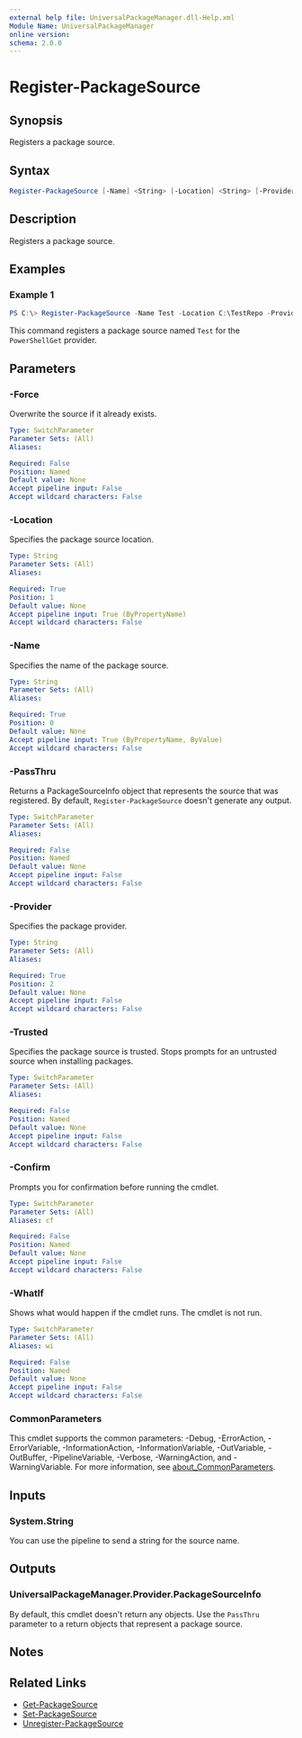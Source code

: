 ```yaml
---
external help file: UniversalPackageManager.dll-Help.xml
Module Name: UniversalPackageManager
online version:
schema: 2.0.0
---
```


# Register-PackageSource

## Synopsis

Registers a package source.

## Syntax

```powershell
Register-PackageSource [-Name] <String> [-Location] <String> [-Provider] <String> [-Trusted] [-PassThru] [-Force] [-WhatIf] [-Confirm] [<CommonParameters>]
```

## Description

Registers a package source.

## Examples

### Example 1

```powershell
PS C:\> Register-PackageSource -Name Test -Location C:\TestRepo -Provider PowerShellGet
```

This command registers a package source named `Test` for the `PowerShellGet` provider.

## Parameters

### -Force

Overwrite the source if it already exists.

```yaml
Type: SwitchParameter
Parameter Sets: (All)
Aliases:

Required: False
Position: Named
Default value: None
Accept pipeline input: False
Accept wildcard characters: False
```

### -Location

Specifies the package source location.

```yaml
Type: String
Parameter Sets: (All)
Aliases:

Required: True
Position: 1
Default value: None
Accept pipeline input: True (ByPropertyName)
Accept wildcard characters: False
```

### -Name

Specifies the name of the package source.

```yaml
Type: String
Parameter Sets: (All)
Aliases:

Required: True
Position: 0
Default value: None
Accept pipeline input: True (ByPropertyName, ByValue)
Accept wildcard characters: False
```

### -PassThru

Returns a PackageSourceInfo object that represents the source that was registered.
By default, `Register-PackageSource` doesn't generate any output.

```yaml
Type: SwitchParameter
Parameter Sets: (All)
Aliases:

Required: False
Position: Named
Default value: None
Accept pipeline input: False
Accept wildcard characters: False
```

### -Provider

Specifies the package provider.

```yaml
Type: String
Parameter Sets: (All)
Aliases:

Required: True
Position: 2
Default value: None
Accept pipeline input: False
Accept wildcard characters: False
```

### -Trusted

Specifies the package source is trusted.
Stops prompts for an untrusted source when installing packages.

```yaml
Type: SwitchParameter
Parameter Sets: (All)
Aliases:

Required: False
Position: Named
Default value: None
Accept pipeline input: False
Accept wildcard characters: False
```

### -Confirm

Prompts you for confirmation before running the cmdlet.

```yaml
Type: SwitchParameter
Parameter Sets: (All)
Aliases: cf

Required: False
Position: Named
Default value: None
Accept pipeline input: False
Accept wildcard characters: False
```

### -WhatIf

Shows what would happen if the cmdlet runs.
The cmdlet is not run.

```yaml
Type: SwitchParameter
Parameter Sets: (All)
Aliases: wi

Required: False
Position: Named
Default value: None
Accept pipeline input: False
Accept wildcard characters: False
```

### CommonParameters

This cmdlet supports the common parameters: -Debug, -ErrorAction, -ErrorVariable, -InformationAction, -InformationVariable, -OutVariable, -OutBuffer, -PipelineVariable, -Verbose, -WarningAction, and -WarningVariable. For more information, see [about_CommonParameters](http://go.microsoft.com/fwlink/?LinkID=113216).

## Inputs

### System.String

You can use the pipeline to send a string for the source name.

## Outputs

### UniversalPackageManager.Provider.PackageSourceInfo

By default, this cmdlet doesn't return any objects. Use the `PassThru` parameter to a return objects that represent a package source.

## Notes

## Related Links

* [Get-PackageSource](Get-PackageSource.md)
* [Set-PackageSource](Set-PackageSource.md)
* [Unregister-PackageSource](Unregister-PackageSource.md)
